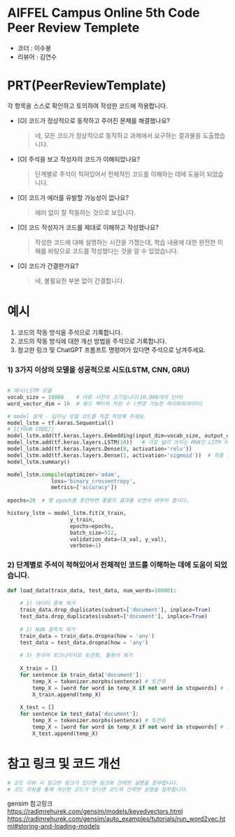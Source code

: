 # AIFFEL Campus Online 5th Code Peer Review Templete
- 코더 : 이수봉
- 리뷰어 : 김연수


# PRT(PeerReviewTemplate) 
각 항목을 스스로 확인하고 토의하여 작성한 코드에 적용합니다.

- [O] 코드가 정상적으로 동작하고 주어진 문제를 해결했나요?
  > 네, 모든 코드가 정상적으로 동작하고 과제에서 요구하는 결과물을 도출했습니다.
- [O] 주석을 보고 작성자의 코드가 이해되었나요?
  > 단계별로 주석이 적혀있어서 전체적인 코드를 이해하는 데에 도움이 되었습니다.
- [O] 코드가 에러를 유발할 가능성이 없나요?
  > 에러 없이 잘 작동하는 것으로 보입니다.
- [O] 코드 작성자가 코드를 제대로 이해하고 작성했나요?
  > 작성한 코드에 대해 설명하는 시간을 가졌는데, 학습 내용에 대한 완전한 이해를 바탕으로 코드를 작성했다는 것을 알 수 있었습니다.
- [O] 코드가 간결한가요?
  > 네, 불필요한 부분 없이 간결합니다.

# 예시
1. 코드의 작동 방식을 주석으로 기록합니다.
2. 코드의 작동 방식에 대한 개선 방법을 주석으로 기록합니다.
3. 참고한 링크 및 ChatGPT 프롬프트 명령어가 있다면 주석으로 남겨주세요.

### 1) 3가지 이상의 모델을 성공적으로 시도(LSTM, CNN, GRU)
```python

# 예시)LSTM 모델
vocab_size = 10000    # 어휘 사전의 크기입니다(10,000개의 단어)
word_vector_dim = 16  # 워드 벡터의 차원 수 (변경 가능한 하이퍼파라미터)

# model 설계 - 딥러닝 모델 코드를 직접 작성해 주세요.
model_lstm = tf.keras.Sequential()
# [[YOUR CODE]]
model_lstm.add(tf.keras.layers.Embedding(input_dim=vocab_size, output_dim=word_vector_dim, mask_zero=True))
model_lstm.add(tf.keras.layers.LSTM(10))   # 가장 널리 쓰이는 RNN인 LSTM 레이어를 사용하였습니다. 이때 LSTM state 벡터의 차원수는 8로 하였습니다. (변경 가능)
model_lstm.add(tf.keras.layers.Dense(8, activation='relu'))
model_lstm.add(tf.keras.layers.Dense(1, activation='sigmoid'))  # 최종 출력은 긍정/부정을 나타내는 1dim 입니다.
model_lstm.summary()

model_lstm.compile(optimizer='adam',
              loss='binary_crossentropy',
              metrics=['accuracy'])
              
epochs=20  # 몇 epoch를 훈련하면 좋을지 결과를 보면서 바꾸어 봅시다. 

history_lstm = model_lstm.fit(X_train,
                    y_train,
                    epochs=epochs,
                    batch_size=512,
                    validation_data=(X_val, y_val),
                    verbose=1)

```
### 2) 단계별로 주석이 적혀있어서 전체적인 코드를 이해하는 데에 도움이 되었습니다.
```python
def load_data(train_data, test_data, num_words=10000):
    
    # 1) 데이터 중복 제거
    train_data.drop_duplicates(subset=['document'], inplace=True)
    test_data.drop_duplicates(subset=['document'], inplace=True)
    
    # 2) NaN 결측치 제거
    train_data = train_data.dropna(how = 'any') 
    test_data = test_data.dropna(how = 'any')
    
    # 3) 한국어 토크나이저로 토큰화, 불용어 제거
    
    X_train = []
    for sentence in train_data['document']:
        temp_X = tokenizer.morphs(sentence) # 토큰화
        temp_X = [word for word in temp_X if not word in stopwords] # 불용어 제거
        X_train.append(temp_X)
        
    X_test = []
    for sentence in test_data['document']:
        temp_X = tokenizer.morphs(sentence) # 토큰화
        temp_X = [word for word in temp_X if not word in stopwords] # 불용어 제거
        X_test.append(temp_X)
```
# 참고 링크 및 코드 개선
```python
# 코드 리뷰 시 참고한 링크가 있다면 링크와 간략한 설명을 첨부합니다.
# 코드 리뷰를 통해 개선한 코드가 있다면 코드와 간략한 설명을 첨부합니다.
```
gensim 참고링크  
https://radimrehurek.com/gensim/models/keyedvectors.html 
https://radimrehurek.com/gensim/auto_examples/tutorials/run_word2vec.html#storing-and-loading-models
